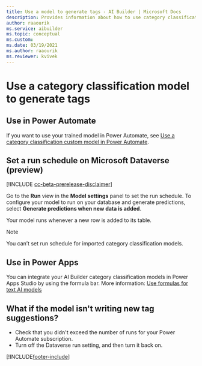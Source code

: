 ```yaml
---
title: Use a model to generate tags - AI Builder | Microsoft Docs
description: Provides information about how to use category classification model–generated tags, and some troubleshooting information
author: raaourik 
ms.service: aibuilder
ms.topic: conceptual
ms.custom: 
ms.date: 03/19/2021
ms.author: raaourik 
ms.reviewer: kvivek
---
```



# Use a category classification model to generate tags

## Use in Power Automate

If you want to use your trained model in Power Automate, see [Use a category classification custom model in Power Automate](text-classification-model-in-flow.md).

<a name="set-run-schedule-on-common-data-service"></a>

## Set a run schedule on Microsoft Dataverse (preview)

[!INCLUDE [cc-beta-prerelease-disclaimer](includes/cc-beta-prerelease-disclaimer.md)]

Go to the **Run** view in the **Model settings** panel to set the run schedule. To configure your model to run on your database and generate predictions, select **Generate predictions when new data is added**.

Your model runs whenever a new row is added to its table.

> [!NOTE]
>You can’t set run schedule for imported category classification models.

## Use in Power Apps

You can integrate your AI Builder category classification models in Power Apps Studio by using the formula bar. More information: [Use formulas for text AI models](use-model.md#use-formulas-for-text-ai-models)

## What if the model isn't writing new tag suggestions?

- Check that you didn't exceed the number of runs for your Power Automate subscription.
- Turn off the Dataverse run setting, and then turn it back on.

[!INCLUDE[footer-include](includes/footer-banner.md)]